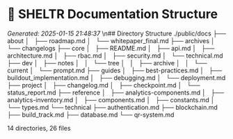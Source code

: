 # 🌳 SHELTR Documentation Structure
*Generated: 2025-01-15 21:48:37*
\n## Directory Structure
./public/docs
├── about
│   ├── roadmap.md
│   └── whitepaper_final.md
├── archives
│   └── changelogs
├── core
│   ├── README.md
│   ├── api.md
│   ├── architecture.md
│   ├── rbac.md
│   ├── security.md
│   └── technical.md
├── dev
│   ├── notes
│   │   └── tree
│   │       ├── archive
│   │       └── current
│   └── prompt.md
├── guides
│   ├── best-practices.md
│   ├── buildout_implementation.md
│   ├── debugging.md
│   └── deployment.md
├── project
│   ├── changelog.md
│   ├── checkpoint.md
│   └── status_report.md
├── reference
│   ├── analytics-components.md
│   ├── analytics-inventory.md
│   ├── components.md
│   ├── constants.md
│   └── types.md
└── technical
    ├── authentication.md
    ├── blockchain.md
    ├── build_track.md
    ├── database.md
    └── qr-system.md

14 directories, 26 files
